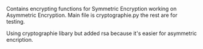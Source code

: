 Contains encrypting functions for Symmetric Encryption working on Asymmetric Encryption.
Main file is cryptographie.py the rest are for testing.

Using cryptographie libary but added rsa because it's easier for asymmetric encription.
